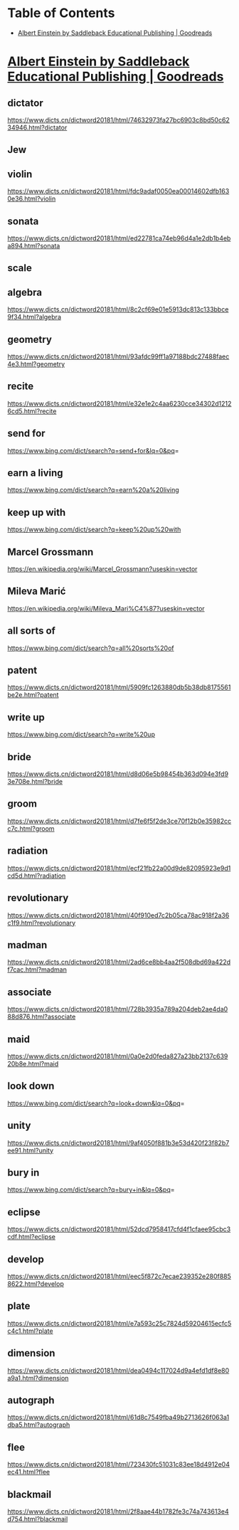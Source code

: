 
# Table of Contents

-   [Albert Einstein by Saddleback Educational Publishing | Goodreads](#orgb628758)



<a id="orgb628758"></a>

# [Albert Einstein by Saddleback Educational Publishing | Goodreads](https://www.goodreads.com/book/show/1999220.Albert_Einstein)


## dictator

<https://www.dicts.cn/dictword20181/html/74632973fa27bc6903c8bd50c6234946.html?dictator>


## Jew


## violin

<https://www.dicts.cn/dictword20181/html/fdc9adaf0050ea00014602dfb1630e36.html?violin>


## sonata

<https://www.dicts.cn/dictword20181/html/ed22781ca74eb96d4a1e2db1b4eba894.html?sonata>


## scale


## algebra

<https://www.dicts.cn/dictword20181/html/8c2cf69e01e5913dc813c133bbce9f34.html?algebra>


## geometry

<https://www.dicts.cn/dictword20181/html/93afdc99ff1a97188bdc27488faec4e3.html?geometry>


## recite

<https://www.dicts.cn/dictword20181/html/e32e1e2c4aa6230cce34302d12126cd5.html?recite>


## send for

<https://www.bing.com/dict/search?q=send+for&lq=0&pq>=


## earn a living

<https://www.bing.com/dict/search?q=earn%20a%20living>


## keep up with

<https://www.bing.com/dict/search?q=keep%20up%20with>


## Marcel Grossmann

<https://en.wikipedia.org/wiki/Marcel_Grossmann?useskin=vector>


## Mileva Marić

<https://en.wikipedia.org/wiki/Mileva_Mari%C4%87?useskin=vector>


## all sorts of

<https://www.bing.com/dict/search?q=all%20sorts%20of>


## patent

<https://www.dicts.cn/dictword20181/html/5909fc1263880db5b38db8175561be2e.html?patent>


## write up

<https://www.bing.com/dict/search?q=write%20up>


## bride

<https://www.dicts.cn/dictword20181/html/d8d06e5b98454b363d094e3fd93e708e.html?bride>


## groom

<https://www.dicts.cn/dictword20181/html/d7fe6f5f2de3ce70f12b0e35982ccc7c.html?groom>


## radiation

<https://www.dicts.cn/dictword20181/html/ecf21fb22a00d9de82095923e9d1cd5d.html?radiation>


## revolutionary

<https://www.dicts.cn/dictword20181/html/40f910ed7c2b05ca78ac918f2a36c1f9.html?revolutionary>


## madman

<https://www.dicts.cn/dictword20181/html/2ad6ce8bb4aa2f508dbd69a422df7cac.html?madman>


## associate

<https://www.dicts.cn/dictword20181/html/728b3935a789a204deb2ae4da088d876.html?associate>


## maid

<https://www.dicts.cn/dictword20181/html/0a0e2d0feda827a23bb2137c63920b8e.html?maid>


## look down

<https://www.bing.com/dict/search?q=look+down&lq=0&pq>=


## unity

<https://www.dicts.cn/dictword20181/html/9af4050f881b3e53d420f23f82b7ee91.html?unity>


## bury in

<https://www.bing.com/dict/search?q=bury+in&lq=0&pq>=


## eclipse

<https://www.dicts.cn/dictword20181/html/52dcd7958417cfd4f1cfaee95cbc3cdf.html?eclipse>


## develop

<https://www.dicts.cn/dictword20181/html/eec5f872c7ecae239352e280f8858622.html?develop>


## plate

<https://www.dicts.cn/dictword20181/html/e7a593c25c7824d59204615ecfc5c4c1.html?plate>


## dimension

<https://www.dicts.cn/dictword20181/html/dea0494c117024d9a4efd1df8e80a9a1.html?dimension>


## autograph

<https://www.dicts.cn/dictword20181/html/61d8c7549fba49b2713626f063a1dba5.html?autograph>


## flee

<https://www.dicts.cn/dictword20181/html/723430fc51031c83ee18d4912e04ec41.html?flee>


## blackmail

<https://www.dicts.cn/dictword20181/html/2f8aae44b1782fe3c74a743613e4d754.html?blackmail>

